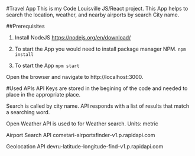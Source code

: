 #Travel App
This  is my Code Louisville JS/React project. This App helps to search the location, weather, and nearby airports by search City name.

##Prerequisites

1. Install NodeJS https://nodejs.org/en/download/

2. To start the App you would need to install package manager NPM. 
 `npm install`

3. To start the App 
 `npm start`

Open the browser and navigate to http://localhost:3000.

#Used APIs
API Keys are stored in the begining of the code and needed to place in the appropriate place. 

Search is called by city name. API responds with a list of results that match a searching word.

Open Weather API is used to for Weather search.  Units: metric

Airport Search API
cometari-airportsfinder-v1.p.rapidapi.com

Geolocation API
devru-latitude-longitude-find-v1.p.rapidapi.com